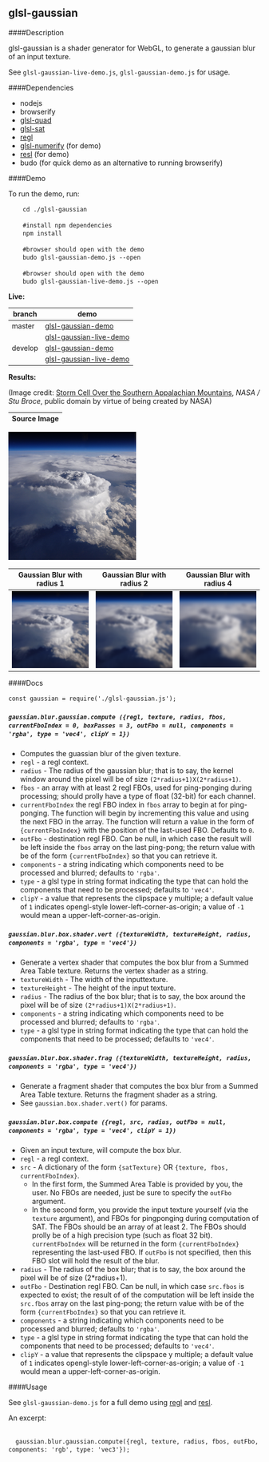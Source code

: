 
glsl-gaussian
---


####Description

glsl-gaussian is a shader generator for WebGL, to generate a gaussian blur of an input texture.


See `glsl-gaussian-live-demo.js`, `glsl-gaussian-demo.js` for usage.

####Dependencies

* nodejs
* browserify
* [glsl-quad](https://github.com/realazthat/glsl-quad)
* [glsl-sat](https://github.com/realazthat/glsl-sat)
* [regl](https://github.com/mikolalysenko/regl)
* [glsl-numerify](https://github.com/realazthat/glsl-numerify) (for demo)
* [resl](https://github.com/mikolalysenko/resl) (for demo)
* budo (for quick demo as an alternative to running browserify) 


####Demo

To run the demo, run:

```
    cd ./glsl-gaussian
    
    #install npm dependencies
    npm install
    
    #browser should open with the demo
    budo glsl-gaussian-demo.js --open

    #browser should open with the demo
    budo glsl-gaussian-live-demo.js --open

```

**Live:**

 branch | demo
--------|-------
master  | [glsl-gaussian-demo](https://realazthat.github.io/glsl-gaussian/master/www/glsl-gaussian-demo/index.html)
        | [glsl-gaussian-live-demo](https://realazthat.github.io/glsl-gaussian/master/www/glsl-gaussian-live-demo/index.html)
develop | [glsl-gaussian-demo](https://realazthat.github.io/glsl-gaussian/develop/www/glsl-gaussian-demo/index.html)
        | [glsl-gaussian-live-demo](https://realazthat.github.io/glsl-gaussian/develop/www/glsl-gaussian-live-demo/index.html)

**Results:**

(Image credit: [Storm Cell Over the Southern Appalachian Mountains](http://www.nasa.gov/content/storm-cell-over-the-southern-appalachian-mountains),
*NASA / Stu Broce*, public domain by virtue of being created by NASA)

 Source Image |
--------------|
<img src="./assets/Storm Cell Over the Southern Appalachian Mountains-dsc_2303_0-256x256.png"/>

 Gaussian Blur with radius 1  | Gaussian Blur with radius 2 | Gaussian Blur with radius 4 |
------------------------------|-----------------------------|-----------------------------|
<img src="./assets/result-256x256x-r1.png"/>|<img src="./assets/result-256x256x-r2.png"/>|<img src="./assets/result-256x256x-r4.png"/>|


####Docs

```
const gaussian = require('./glsl-gaussian.js');
```

##### `gaussian.blur.gaussian.compute ({regl, texture, radius, fbos, currentFboIndex = 0, boxPasses = 3, outFbo = null, components = 'rgba', type = 'vec4', clipY = 1})`

* Computes the guassian blur of the given texture.
* `regl` - a regl context.
* `radius` - The radius of the gaussian blur; that is to say, the kernel window around the pixel will be of size `(2*radius+1)X(2*radius+1)`.
* `fbos` - an array with at least 2 regl FBOs, used for ping-ponging during processing; should prolly have
           a type of float (32-bit) for each channel.
* `currentFboIndex` the regl FBO index in `fbos` array to begin at for ping-ponging. The function will begin by incrementing this
                    value and using the next FBO in the array. The function will return a value in the form of
                    `{currentFboIndex}` with the position of the last-used FBO. Defaults to `0`.
* `outFbo` - destination regl FBO. Can be null, in which case the result will be left inside the `fbos` array
             on the last ping-pong; the return value with be of the form `{currentFboIndex}` so that you
             can retrieve it.
* `components` - a string indicating which components need to be processed and blurred; defaults to `'rgba'`.
* `type` - a glsl type in string format indicating the type that can hold the components that need to be processed; defaults to `'vec4'`.
* `clipY` - a value that represents the clipspace y multiple; a default value of `1` indicates opengl-style lower-left-corner-as-origin;
             a value of `-1` would mean a upper-left-corner-as-origin.



##### `gaussian.blur.box.shader.vert ({textureWidth, textureHeight, radius, components = 'rgba', type = 'vec4'})`

* Generate a vertex shader that computes the box blur from a Summed Area Table texture.
    Returns the vertex shader as a string.
* `textureWidth` - The width of the inputtexture.
* `textureHeight` - The height of the input texture.
* `radius` - The radius of the box blur; that is to say, the box around the pixel will be of size `(2*radius+1)X(2*radius+1)`. 
* `components` - a string indicating which components need to be processed and blurred; defaults to `'rgba'`.
* `type` - a glsl type in string format indicating the type that can hold the components that need to be processed; defaults to `'vec4'`.



##### `gaussian.blur.box.shader.frag ({textureWidth, textureHeight, radius, components = 'rgba', type = 'vec4'})`

* Generate a fragment shader that computes the box blur from a Summed Area Table texture.
    Returns the fragment shader as a string.
* See `gaussian.box.shader.vert()` for params.

##### `gaussian.blur.box.compute ({regl, src, radius, outFbo = null, components = 'rgba', type = 'vec4', clipY = 1})`

* Given an input texture, will compute the box blur.
* `regl` - a regl context.
* `src` - A dictionary of the form `{satTexture}` OR `{texture, fbos, currentFboIndex}`.
  *  In the first form, the Summed Area Table
    is provided by you, the user. No FBOs are needed, just be sure to specify the `outFbo` argument.
  * In the second form, you provide the input texture yourself (via the `texture` argument), and FBOs
    for pingponging during computation of SAT. The FBOs should be an array of at least 2. The FBOs
    should prolly be of a high precision type (such as float 32 bit). `currentFboIndex` will be
    returned in the form `{currentFboIndex}` representing the last-used FBO. If `outFbo` is not
    specified, then this FBO slot will hold the result of the blur.
* `radius` - The radius of the box blur; that is to say, the box around the pixel will be of size (2*radius+1). 
* `outFbo` - Destination regl FBO. Can be null, in which case `src.fbos` is expected to exist; the result of
             of the computation will be left inside the `src.fbos` array on the last ping-pong; the return
             value with be of the form `{currentFboIndex}` so that you can retrieve it.
* `components` - a string indicating which components need to be processed and blurred; defaults to `'rgba'`.
* `type` - a glsl type in string format indicating the type that can hold the components that need to be processed; defaults to `'vec4'`.
* `clipY` - a value that represents the clipspace y multiple; a default value of `1` indicates opengl-style lower-left-corner-as-origin;
             a value of `-1` would mean a upper-left-corner-as-origin.


####Usage

See `glsl-gaussian-demo.js` for a full demo using [regl](https://github.com/mikolalysenko/regl)
and [resl](https://github.com/mikolalysenko/resl).

An excerpt:

```

  gaussian.blur.gaussian.compute({regl, texture, radius, fbos, outFbo, components: 'rgb', type: 'vec3'});


```



